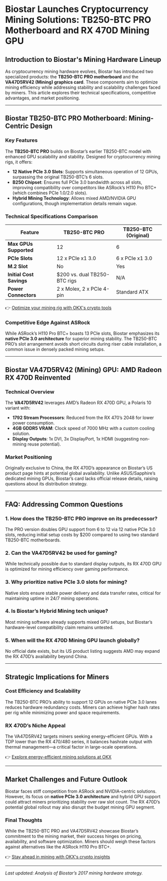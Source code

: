 # Biostar Launches Cryptocurrency Mining Solutions: TB250-BTC PRO Motherboard and RX 470D Mining GPU  

## Introduction to Biostar's Mining Hardware Lineup  
As cryptocurrency mining hardware evolves, Biostar has introduced two specialized products: the **TB250-BTC PRO motherboard** and the **VA47D5RV42 (Mining) graphics card**. These components aim to optimize mining efficiency while addressing stability and scalability challenges faced by miners. This article explores their technical specifications, competitive advantages, and market positioning.  

---

## Biostar TB250-BTC PRO Motherboard: Mining-Centric Design  

### Key Features  
The **TB250-BTC PRO** builds on Biostar’s earlier TB250-BTC model with enhanced GPU scalability and stability. Designed for cryptocurrency mining rigs, it offers:  
- **12 Native PCIe 3.0 Slots**: Supports simultaneous operation of 12 GPUs, surpassing the original TB250-BTC’s 6 slots.  
- **B250 Chipset**: Ensures full PCIe 3.0 bandwidth across all slots, improving compatibility over competitors like ASRock’s H110 Pro BTC+ (which combines PCIe 1.0/2.0 slots).  
- **Hybrid Mining Technology**: Allows mixed AMD/NVIDIA GPU configurations, though implementation details remain vague.  

### Technical Specifications Comparison  

| Feature                     | TB250-BTC PRO               | TB250-BTC (Original)        |  
|----------------------------|-----------------------------|-----------------------------|  
| **Max GPUs Supported**      | 12                          | 6                           |  
| **PCIe Slots**              | 12 x PCIe x1 3.0            | 6 x PCIe x1 3.0             |  
| **M.2 Slot**                | No                          | Yes                         |  
| **Initial Cost Savings**    | $200 vs. dual TB250-BTC rigs| N/A                         |  
| **Power Connectors**        | 2 x Molex, 2 x PCIe 4-pin   | Standard ATX                |  

👉 [Optimize your mining rig with OKX's crypto tools](https://bit.ly/okx-bonus)  

### Competitive Edge Against ASRock  
While ASRock’s H110 Pro BTC+ boasts 13 PCIe slots, Biostar emphasizes its **native PCIe 3.0 architecture** for superior mining stability. The TB250-BTC PRO’s slot arrangement avoids short circuits during riser cable installation, a common issue in densely packed mining setups.  

---

## Biostar VA47D5RV42 (Mining) GPU: AMD Radeon RX 470D Reinvented  

### Technical Overview  
The **VA47D5RV42** leverages AMD’s Radeon RX 470D GPU, a Polaris 10 variant with:  
- **1792 Stream Processors**: Reduced from the RX 470’s 2048 for lower power consumption.  
- **4GB GDDR5 VRAM**: Clock speed of 7000 MHz with a custom cooling solution.  
- **Display Outputs**: 1x DVI, 3x DisplayPort, 1x HDMI (suggesting non-mining reuse potential).  

### Market Positioning  
Originally exclusive to China, the RX 470D’s appearance on Biostar’s US product page hints at potential global availability. Unlike ASUS/Sapphire’s dedicated mining GPUs, Biostar’s card lacks official release details, raising questions about its distribution strategy.  

---

## FAQ: Addressing Common Questions  

### 1. **How does the TB250-BTC PRO improve on its predecessor?**  
The PRO version doubles GPU support from 6 to 12 via 12 native PCIe 3.0 slots, reducing initial setup costs by $200 compared to using two standard TB250-BTC motherboards.  

### 2. **Can the VA47D5RV42 be used for gaming?**  
While technically possible due to standard display outputs, its RX 470D GPU is optimized for mining efficiency over gaming performance.  

### 3. **Why prioritize native PCIe 3.0 slots for mining?**  
Native slots ensure stable power delivery and data transfer rates, critical for maintaining uptime in 24/7 mining operations.  

### 4. **Is Biostar’s Hybrid Mining tech unique?**  
Most mining software already supports mixed GPU setups, but Biostar’s hardware-level compatibility claim remains untested.  

### 5. **When will the RX 470D Mining GPU launch globally?**  
No official date exists, but its US product listing suggests AMD may expand the RX 470D’s availability beyond China.  

---

## Strategic Implications for Miners  

### Cost Efficiency and Scalability  
The TB250-BTC PRO’s ability to support 12 GPUs on native PCIe 3.0 lanes reduces hardware redundancy costs. Miners can achieve higher hash rates per rig while minimizing power and space requirements.  

### RX 470D’s Niche Appeal  
The VA47D5RV42 targets miners seeking energy-efficient GPUs. With a TDP lower than the RX 470/480 series, it balances hashrate output with thermal management—a critical factor in large-scale operations.  

👉 [Explore energy-efficient mining solutions at OKX](https://bit.ly/okx-bonus)  

---

## Market Challenges and Future Outlook  
Biostar faces stiff competition from ASRock and NVIDIA-centric solutions. However, its focus on **native PCIe 3.0 architecture** and hybrid GPU support could attract miners prioritizing stability over raw slot count. The RX 470D’s potential global rollout may also disrupt the budget mining GPU segment.  

### Final Thoughts  
While the TB250-BTC PRO and VA47D5RV42 showcase Biostar’s commitment to the mining market, their success hinges on pricing, availability, and software optimization. Miners should weigh these factors against alternatives like the ASRock H110 Pro BTC+.  

👉 [Stay ahead in mining with OKX's crypto insights](https://bit.ly/okx-bonus)  

---  
*Last updated: Analysis of Biostar’s 2017 mining hardware strategy.*